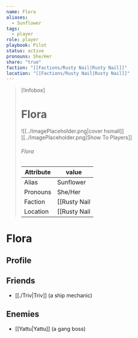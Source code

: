 ```yaml
---
name: Flora
aliases:
  - Sunflower
tags:
  - player
role: player
playbook: Pilot
status: active
pronouns: She/Her
share: "true"
faction: "[[Factions/Rusty Nail|Rusty Nail]]"
location: "[[Factions/Rusty Nail|Rusty Nail]]"
---
```



> [!infobox]
> # Flora
> ![[../ImagePlaceholder.png|cover hsmall]]
> [[../ImagePlaceholder.png|Show To Players]]
> ###### Flora
> Attribute |  value |
> ---|---|
> Alias | Sunflower
> Pronouns | She/Her
> Faction | [[Rusty Nail|Rusty Nail]]
> Location | [[Rusty Nail|Rusty Nail]] |

# Flora
## Profile

## Friends
- [[./Triv|Triv]] (a ship mechanic)
## Enemies
- [[Yattu|Yattu]] (a gang boss)

